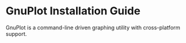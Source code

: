 # GnuPlot Installation Guide
GnuPlot is a command-line driven graphing utility with cross-platform support.
